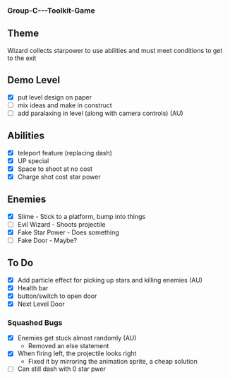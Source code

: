 ### Group-C---Toolkit-Game

## Theme
Wizard collects starpower to use abilities and must meet conditions to get to the exit

## Demo Level
- [x] put level design on paper
- [ ] mix ideas and make in construct
- [ ] add paralaxing in level (along with camera controls) (AU)

## Abilities
- [x] teleport feature (replacing dash)
- [x] UP special
- [x] Space to shoot at no cost
- [x] Charge shot cost star power

## Enemies
- [x] Slime - Stick to a platform, bump into things
- [ ] Evil Wizard - Shoots projectile
- [x] Fake Star Power - Does something
- [ ] Fake Door - Maybe?

## To Do
- [x] Add particle effect for picking up stars and killing enemies (AU)
- [x] Health bar
- [x] button/switch to open door
- [x] Next Level Door

### Squashed Bugs
- [x] Enemies get stuck almost randomly (AU)
  - Removed an else statement
- [x] When firing left, the projectile looks right
  - Fixed it by mirroring the animation sprite, a cheap solution
- [ ] Can still dash with 0 star pwer
